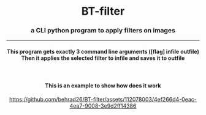 <div align="center"><h1> BT-filter </h1></div>
<div align="center"><h3> a CLI python program to apply filters on images </h3></div>

-----

<div align="center">
  <h4>
    This program gets exactly 3 command line arguments ([flag] infile outfile)<br>
    Then it applies the selected filter to infile and saves it to outfile
  </h4>
</div>
<br>

<div align="center">
  <h4>This is an example to show how does it work</h4>

  https://github.com/behrad26/BT-filter/assets/112078003/4ef266d4-0eac-4ea7-9008-3e9d2ff14386
</div>
